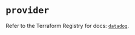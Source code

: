# `provider`

Refer to the Terraform Registry for docs: [`datadog`](https://registry.terraform.io/providers/datadog/datadog/3.55.0/docs).
